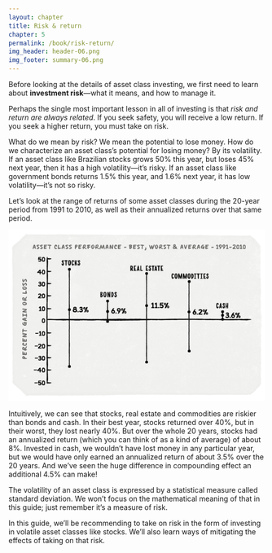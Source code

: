 ```yaml
---
layout: chapter
title: Risk & return
chapter: 5
permalink: /book/risk-return/
img_header: header-06.png
img_footer: summary-06.png
---
```


Before looking at the details of asset class investing, we first need to learn about **investment risk**—what it means, and how to manage it.

Perhaps the single most important lesson in all of investing is that *risk and return are always related*. If you seek safety, you will receive a low return. If you seek a higher return, you must take on risk.

What do we mean by risk? We mean the potential to lose money. How do we characterize an asset class’s potential for losing money? By its volatility. If an asset class like Brazilian stocks grows 50% this year, but loses 45% next year, then it has a high volatility—it’s risky. If an asset class like government bonds returns 1.5% this year, and 1.6% next year, it has low volatility—it’s not so risky.

Let’s look at the range of returns of some asset classes during the 20-year period from 1991 to 2010, as well as their annualized returns over that same period.

![](/assets/img/chart-06.png)

Intuitively, we can see that stocks, real estate and commodities are riskier than bonds and cash. In their best year, stocks returned over 40%, but in their worst, they lost nearly 40%. But over the whole 20 years, stocks had an annualized return (which you can think of as a kind of average) of about 8%. Invested in cash, we wouldn’t have lost money in any particular year, but we would have only earned an annualized return of about 3.5% over the 20 years. And we’ve seen the huge difference in compounding effect an additional 4.5% can make!

The volatility of an asset class is expressed by a statistical measure called standard deviation. We won’t focus on the mathematical meaning of that in this guide; just remember it’s a measure of risk.

In this guide, we’ll be recommending to take on risk in the form of investing in volatile asset classes like stocks. We’ll also learn ways of mitigating the effects of taking on that risk.